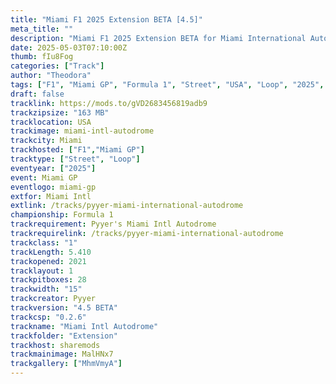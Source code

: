 ```yaml
---
title: "Miami F1 2025 Extension BETA [4.5]"
meta_title: ""
description: "Miami F1 2025 Extension BETA for Miami International Autodrome by Pyyer assetto corsa"
date: 2025-05-03T07:10:00Z
thumb: fIu8Fog
categories: ["Track"]
author: "Theodora"
tags: ["F1", "Miami GP", "Formula 1", "Street", "USA", "Loop", "2025", "Pyyer"]
draft: false
tracklink: https://mods.to/gVD2683456819adb9
trackzipsize: "163 MB"
tracklocation: USA
trackimage: miami-intl-autodrome
trackcity: Miami
trackhosted: ["F1","Miami GP"]
tracktype: ["Street", "Loop"]
eventyear: ["2025"]
event: Miami GP
eventlogo: miami-gp
extfor: Miami Intl
extlink: /tracks/pyyer-miami-international-autodrome
championship: Formula 1
trackrequirement: Pyyer's Miami Intl Autodrome
trackrequirelink: /tracks/pyyer-miami-international-autodrome
trackclass: "1" 
trackLength: 5.410
trackopened: 2021
tracklayout: 1
trackpitboxes: 28
trackwidth: "15"
trackcreator: Pyyer
trackversion: "4.5 BETA"
trackcsp: "0.2.6"
trackname: "Miami Intl Autodrome"
trackfolder: "Extension"
trackhost: sharemods
trackmainimage: MalHNx7
trackgallery: ["MhmVmyA"]
---
```


